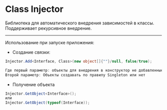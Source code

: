 # Class Injector
Библиотека для автоматического внедрения зависимостей в классы. Поддерживает рекурсивное внедрение.
___
Использование при запуске приложения:
- Создание связки:
```c#
Injector.Add<Interface, Class>(new object[]{""}/null, false/true);

Где первый параметр: объекты для внедрения в конструктор не добавленные в связки.
Второй параметр: Объекты создавать по правилу Singleton или нет
```
   - Получение объекта 
  ```c#
  Injector.GetObject<Interface>();
  или
  Injector.GetObject(typeof(Interface));
  ```
